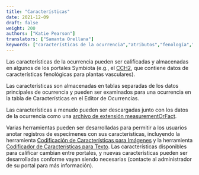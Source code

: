 ```yaml
---
title: "Características"
date: 2021-12-09
draft: false
weight: 200
authors: ["Katie Pearson"]
translators: ["Samanta Orellana"]
keywords: ["características de la ocurrencia","atributos","fenología","puntuación fenológica"]
---
```


Las características de la ocurrencia pueden ser calificadas y almacenadas en algunos de los portales Symbiota (e.g., el [CCH2](https://cch2.org/portal/), que contiene datos de características fenológicas para plantas vasculares).

Las características son almacenadas en tablas separadas de los datos principales de ocurrencia y pueden ser examinados para una ocurrencia en la tabla de Características en el Editor de Ocurrencias. 

Las características a menudo pueden ser descargadas junto con los datos de la ocurrencia como una [archivo de extensión measurementOrFact](https://tools.gbif.org/dwca-validator/extension.do?id=http://rs.iobis.org/obis/terms/ExtendedMeasurementOrFact).

Varias herramientas pueden ser desarrolladas para permitir a los usuarios anotar registros de especímenes con sus características, incluyendo la herramienta [Codificación de Características para Imágenes](https://biokic.github.io/symbiota-docs/editor/trait/img) y la herramienta [Codificador de Características para Texto](https://biokic.github.io/symbiota-docs/editor/trait/text). Las características disponibles para calificar cambian entre portales, y nuevas características pueden ser desarrolladas conforme vayan siendo necesarias (contacte al administrador de su portal para más información).
